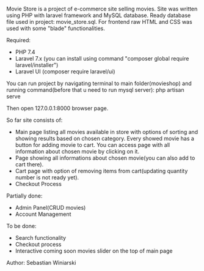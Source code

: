 Movie Store is a project of e-commerce site selling movies.
Site was written using PHP with laravel framework and MySQL database. Ready database file used in project: movie_store.sql.
For frontend raw HTML and CSS was used with some "blade" functionalities.

Required:
- PHP 7.4
- Laravel 7.x (you can install using command "composer global require laravel/installer")
- Laravel UI (composer require laravel/ui)

You can run project by navigating terminal to main folder(movieshop) and running command(before that u need to run mysql server):
php artisan serve

Then open 127.0.0.1:8000 browser page.


So far site consists of:
- Main page listing all movies available in store with options of sorting and showing results based on chosen category. Every showed movie has a button for adding movie to cart. You can access page with all information about chosen movie by clicking on it.
- Page showing all informations about chosen movie(you can also add to cart there).
- Cart page with option of removing items from cart(updating quantity number is not ready yet).
- Checkout Process

Partially done:
- Admin Panel(CRUD movies)
- Account Management

To be done:
- Search functionality
- Checkout process
- Interactive coming soon movies slider on the top of main page


Author: Sebastian Winiarski

